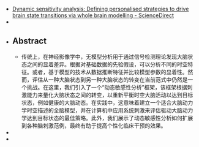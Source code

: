 - [Dynamic sensitivity analysis: Defining personalised strategies to drive brain state transitions via whole brain modelling - ScienceDirect](https://www.sciencedirect.com/science/article/pii/S2001037022005530)
-
- ## Abstract
	- 传统上，在神经影像学中，无模型分析用于通过信号检测理论发现大脑状态之间的显着差异。根据对基础数据的先验假设，可以分析不同的时空特征。或者，基于模型的技术从数据推断特征并比较模型参数的显着性。然而，评估从一种大脑状态到另一种大脑状态的转变在当前范式中仍然是一个挑战。在这里，我们引入了一个“动态敏感性分析”框架，该框架根据刺激能力来量化大脑状态之间的转变，以重新平衡时空大脑活动以达到目标状态，例如健康的大脑动态。在实践中，这意味着建立一个适合大脑动力学时空描述的全脑模型，并在计算机中应用系统刺激来评估驱动大脑动力学达到目标状态的最佳策略。此外，我们展示了动态敏感性分析如何扩展到各种脑刺激范例，最终有助于提高个性化临床干预的效果。
-
-
